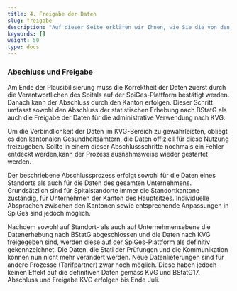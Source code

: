 ```yaml
---
title: 4. Freigabe der Daten 
slug: freigabe
description: "Auf dieser Seite erklären wir Ihnen, wie Sie die von den Standorten der Spitäler in Ihrem Kanton importierten Daten auf der SpiGes-Plattform freigeben können."
keywords: []
weight: 50
type: docs
---
```


### Abschluss und Freigabe

Am Ende der Plausibilisierung muss die Korrektheit der Daten zuerst durch die Verantwortlichen des Spitals auf der SpiGes-Plattform bestätigt werden. Danach kann der Abschluss durch den Kanton erfolgen. Dieser Schritt umfasst sowohl den Abschluss der statistischen Erhebung nach BStatG als auch die Freigabe der Daten für die administrative Verwendung nach KVG.

Um die Verbindlichkeit der Daten im KVG-Bereich zu gewährleisten, obliegt es den kantonalen Gesundheitsämtern, die Daten offiziell für diese Nutzung freizugeben. Sollte in einem dieser Abschlussschritte nochmals ein Fehler entdeckt werden,kann der Prozess ausnahmsweise wieder gestartet werden.

Der beschriebene Abschlussprozess erfolgt sowohl für die Daten eines Standorts als auch für die Daten des gesamten Unternehmens. Grundsätzlich sind für Spitalstandorte immer die Standortkantone zuständig, für Unternehmen der Kanton des Hauptsitzes. Individuelle Absprachen zwischen den Kantonen sowie entsprechende Anpassungen in SpiGes sind jedoch möglich.

Nachdem sowohl auf Standort- als auch auf Unternehmensebene die Datenerhebung nach BStatG abgeschlossen und die Daten nach KVG freigegeben sind, werden diese auf der SpiGes-Plattform als definitiv gekennzeichnet. Die Daten, die Stati der Prüfungen und die Kommunikation können nun nicht mehr verändert werden. Neue Datenlieferungen sind für andere Prozesse (Tarifpartner) zwar noch möglich. Diese haben jedoch keinen Effekt auf die definitiven Daten gemäss KVG und BStatG17. Abschluss und Freigabe KVG erfolgen bis Ende Juli.
